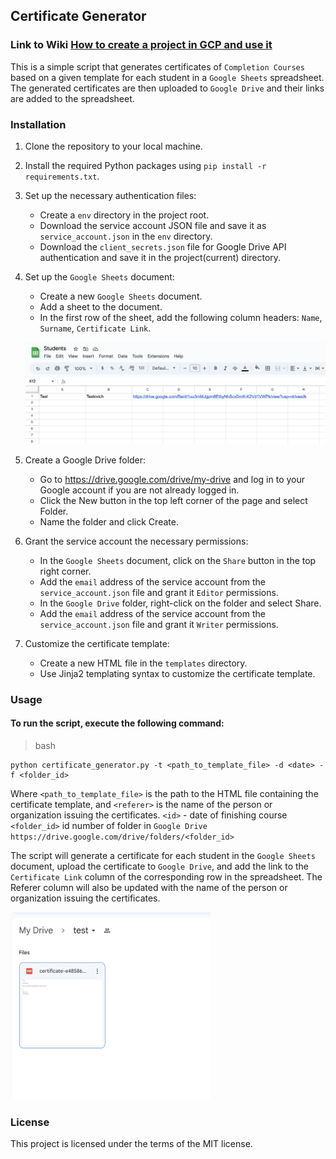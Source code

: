 ## Certificate Generator

### Link to Wiki [How to create a project in GCP and use it](https://github.com/baylakmongush/certificate_generation/wiki)


This is a simple script that generates certificates of `Completion Courses` based on a given template for each student in a `Google Sheets` spreadsheet. The generated certificates are then uploaded to `Google Drive` and their links are added to the spreadsheet.

### Installation
1. Clone the repository to your local machine.
2. Install the required Python packages using `pip install -r requirements.txt`.
3. Set up the necessary authentication files:
   * Create a `env` directory in the project root.
   * Download the service account JSON file and save it as `service_account.json` in the `env` directory.
   * Download the `client_secrets.json` file for Google Drive API authentication and save it in the project(current) directory.
4. Set up the `Google Sheets` document:
   * Create a new `Google Sheets` document.
   * Add a sheet to the document.
   * In the first row of the sheet, add the following column headers: `Name`, `Surname`, `Certificate Link`.

   [![name](screens/sheets.png)]()
5. Create a Google Drive folder:
   * Go to https://drive.google.com/drive/my-drive and log in to your Google account if you are not already logged in.
   * Click the New button in the top left corner of the page and select Folder.
   * Name the folder and click Create.
6. Grant the service account the necessary permissions:
   * In the `Google Sheets` document, click on the `Share` button in the top right corner.
   * Add the `email` address of the service account from the `service_account.json` file and grant it `Editor` permissions.
   * In the `Google Drive` folder, right-click on the folder and select Share.
   * Add the `email` address of the service account from the `service_account.json` file and grant it `Writer` permissions.
7. Customize the certificate template:
   * Create a new HTML file in the `templates` directory.
   * Use Jinja2 templating syntax to customize the certificate template.
### Usage
#### To run the script, execute the following command:
>bash
```
python certificate_generator.py -t <path_to_template_file> -d <date> -f <folder_id>
```
Where `<path_to_template_file>` is the path to the HTML file containing the certificate template, and `<referer>` is the name of the person or organization issuing the certificates.
`<id>` - date of finishing course
`<folder_id>` id number of folder in `Google Drive` ``https://drive.google.com/drive/folders/<folder_id>``

The script will generate a certificate for each student in the `Google Sheets` document, upload the certificate to `Google Drive`, and add the link to the `Certificate Link` column of the corresponding row in the spreadsheet. The Referer column will also be updated with the name of the person or organization issuing the certificates.

<img src="screens/drive.png" width="320" height="300">


### License
This project is licensed under the terms of the MIT license.
